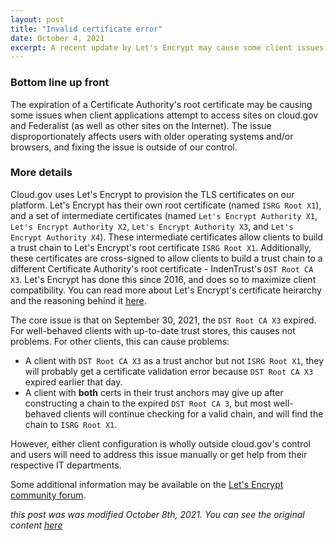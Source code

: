 ```yaml
---
layout: post
title: "Invalid certificate error"
date: October 4, 2021
excerpt: A recent update by Let's Encrypt may cause some client issues when accessing sites
---
```


### Bottom line up front

The expiration of a Certificate Authority's root certificate may be causing some issues when client applications attempt to access sites on cloud.gov and Federalist (as well as other sites on the Internet). The issue disproportionately affects users with older operating systems and/or browsers, and fixing the issue is outside of our control.

### More details

Cloud.gov uses Let's Encrypt to provision the TLS certificates on our platform. Let's Encrypt has their own root certificate (named `ISRG Root X1`), and a set of intermediate certificates (named `Let's Encrypt Authority X1`, `Let's Encrypt Authority X2`, `Let's Encrypt Authority X3`, and `Let's Encrypt Authority X4`). These intermediate certificates allow clients to build a trust chain to Let's Encrypt's root certificate `ISRG Root X1`. Additionally, these certificates are cross-signed to allow clients to build a trust chain to a different Certificate Authority's root certificate - IndenTrust's `DST Root CA X3`. Let's Encrypt has done this since 2016, and does so to maximize client compatibility. You can read more 
about Let's Encrypt's certificate heirarchy and the reasoning behind it [here](https://letsencrypt.org/2020/09/17/new-root-and-intermediates.html).

The core issue is that on September 30, 2021, the `DST Root CA X3` expired. For well-behaved clients with up-to-date trust stores, this causes not problems. For other clients, this can cause problems:
- A client with `DST Root CA X3` as a trust anchor but not `ISRG Root X1`, they will probably get a certificate validation error because `DST Root CA X3` expired earlier that day.
- A client with **both** certs in their trust anchors may give up after constructing a chain to the expired `DST Root CA 3`, but most well-behaved clients will continue checking for a valid chain, and will find the chain to `ISRG Root X1`.

However, either client configuration is wholly outside cloud.gov's control and users will need to address this issue manually or get help from their respective IT departments.

Some additional information may be available on the [Let's Encrypt community forum](https://community.letsencrypt.org/t/help-thread-for-dst-root-ca-x3-expiration-september-2021/149190).

_this post was was modified October 8th, 2021. You can see the original content [here](https://github.com/cloud-gov/cg-site/blob/57a52327f052c3e4114c1b0caf4ae3a12beb5d25/_posts/2021-10-04-invalid-certificate-error.md)_
